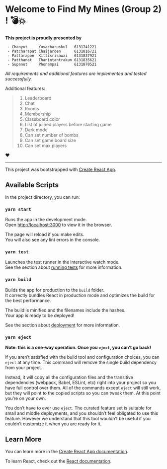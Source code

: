 # Welcome to Find My Mines (Group 2) ! :bomb::boom: 

**This project is proudly presented by**
  ```  
   - Chanyut     Yuvacharuskul   6131741221
   - Patcharapat Chaijaroen      6131816721
   - Pattarapon  Kittisrisawai   6131837921
   - Patthanat   Thanintantrakun 6131835621
   - Supanut     Phonampai       6131870521
  ```
_All requirements and additional features are implemented and tested successfully._ 

Additional features:
 > 1. Leaderboard
 > 2. Chat
 > 3. Rooms
 > 4. Membership
 > 5. Classboard color
 > 6. List of joined players before starting game
 > 7. Dark mode
 > 8. Can set number of bombs
 > 9. Can set game board size
 > 10. Can set max players

:heart:

---
This project was bootstrapped with [Create React App](https://github.com/facebook/create-react-app).

## Available Scripts

In the project directory, you can run:

### `yarn start`

Runs the app in the development mode.<br />
Open [http://localhost:3000](http://localhost:3000) to view it in the browser.

The page will reload if you make edits.<br />
You will also see any lint errors in the console.

### `yarn test`

Launches the test runner in the interactive watch mode.<br />
See the section about [running tests](https://facebook.github.io/create-react-app/docs/running-tests) for more information.

### `yarn build`

Builds the app for production to the `build` folder.<br />
It correctly bundles React in production mode and optimizes the build for the best performance.

The build is minified and the filenames include the hashes.<br />
Your app is ready to be deployed!

See the section about [deployment](https://facebook.github.io/create-react-app/docs/deployment) for more information.

### `yarn eject`

**Note: this is a one-way operation. Once you `eject`, you can’t go back!**

If you aren’t satisfied with the build tool and configuration choices, you can `eject` at any time. This command will remove the single build dependency from your project.

Instead, it will copy all the configuration files and the transitive dependencies (webpack, Babel, ESLint, etc) right into your project so you have full control over them. All of the commands except `eject` will still work, but they will point to the copied scripts so you can tweak them. At this point you’re on your own.

You don’t have to ever use `eject`. The curated feature set is suitable for small and middle deployments, and you shouldn’t feel obligated to use this feature. However we understand that this tool wouldn’t be useful if you couldn’t customize it when you are ready for it.

## Learn More

You can learn more in the [Create React App documentation](https://facebook.github.io/create-react-app/docs/getting-started).

To learn React, check out the [React documentation](https://reactjs.org/).
